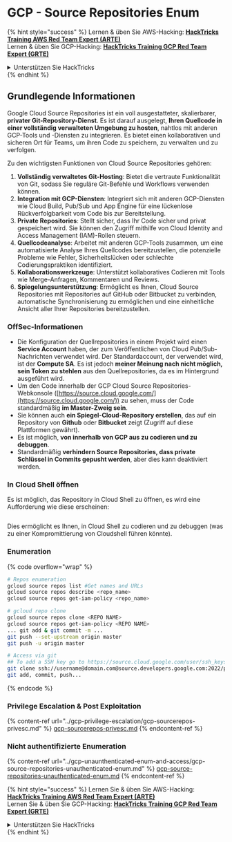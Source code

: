 # GCP - Source Repositories Enum

{% hint style="success" %}
Lernen & üben Sie AWS-Hacking: <img src="/.gitbook/assets/image.png" alt="" data-size="line">[**HackTricks Training AWS Red Team Expert (ARTE)**](https://training.hacktricks.xyz/courses/arte)<img src="/.gitbook/assets/image.png" alt="" data-size="line">\
Lernen & üben Sie GCP-Hacking: <img src="/.gitbook/assets/image (2).png" alt="" data-size="line">[**HackTricks Training GCP Red Team Expert (GRTE)**<img src="/.gitbook/assets/image (2).png" alt="" data-size="line">](https://training.hacktricks.xyz/courses/grte)

<details>

<summary>Unterstützen Sie HackTricks</summary>

* Überprüfen Sie die [**Abonnementpläne**](https://github.com/sponsors/carlospolop)!
* **Treten Sie der** 💬 [**Discord-Gruppe**](https://discord.gg/hRep4RUj7f) oder der [**Telegram-Gruppe**](https://t.me/peass) bei oder **folgen** Sie uns auf **Twitter** 🐦 [**@hacktricks\_live**](https://twitter.com/hacktricks\_live)**.**
* **Teilen Sie Hacking-Tricks, indem Sie PRs an die** [**HackTricks**](https://github.com/carlospolop/hacktricks) und [**HackTricks Cloud**](https://github.com/carlospolop/hacktricks-cloud) Github-Repositories einreichen.

</details>
{% endhint %}

## Grundlegende Informationen <a href="#reviewing-cloud-git-repositories" id="reviewing-cloud-git-repositories"></a>

Google Cloud Source Repositories ist ein voll ausgestatteter, skalierbarer, **privater Git-Repository-Dienst**. Es ist darauf ausgelegt, **Ihren Quellcode in einer vollständig verwalteten Umgebung zu hosten**, nahtlos mit anderen GCP-Tools und -Diensten zu integrieren. Es bietet einen kollaborativen und sicheren Ort für Teams, um ihren Code zu speichern, zu verwalten und zu verfolgen.

Zu den wichtigsten Funktionen von Cloud Source Repositories gehören:

1. **Vollständig verwaltetes Git-Hosting**: Bietet die vertraute Funktionalität von Git, sodass Sie reguläre Git-Befehle und Workflows verwenden können.
2. **Integration mit GCP-Diensten**: Integriert sich mit anderen GCP-Diensten wie Cloud Build, Pub/Sub und App Engine für eine lückenlose Rückverfolgbarkeit vom Code bis zur Bereitstellung.
3. **Private Repositories**: Stellt sicher, dass Ihr Code sicher und privat gespeichert wird. Sie können den Zugriff mithilfe von Cloud Identity and Access Management (IAM)-Rollen steuern.
4. **Quellcodeanalyse**: Arbeitet mit anderen GCP-Tools zusammen, um eine automatisierte Analyse Ihres Quellcodes bereitzustellen, die potenzielle Probleme wie Fehler, Sicherheitslücken oder schlechte Codierungspraktiken identifiziert.
5. **Kollaborationswerkzeuge**: Unterstützt kollaboratives Codieren mit Tools wie Merge-Anfragen, Kommentaren und Reviews.
6. **Spiegelungsunterstützung**: Ermöglicht es Ihnen, Cloud Source Repositories mit Repositories auf GitHub oder Bitbucket zu verbinden, automatische Synchronisierung zu ermöglichen und eine einheitliche Ansicht aller Ihrer Repositories bereitzustellen.

### OffSec-Informationen <a href="#reviewing-cloud-git-repositories" id="reviewing-cloud-git-repositories"></a>

* Die Konfiguration der Quellrepositories in einem Projekt wird einen **Service Account** haben, der zum Veröffentlichen von Cloud Pub/Sub-Nachrichten verwendet wird. Der Standardaccount, der verwendet wird, ist der **Compute SA**. Es ist jedoch **meiner Meinung nach nicht möglich, sein Token zu stehlen** aus den Quellrepositories, da es im Hintergrund ausgeführt wird.
* Um den Code innerhalb der GCP Cloud Source Repositories-Webkonsole ([https://source.cloud.google.com/](https://source.cloud.google.com/)) zu sehen, muss der Code standardmäßig **im Master-Zweig sein**.
* Sie können auch **ein Spiegel-Cloud-Repository erstellen**, das auf ein Repository von **Github** oder **Bitbucket** zeigt (Zugriff auf diese Plattformen gewährt).
* Es ist möglich, **von innerhalb von GCP aus zu codieren und zu debuggen**.
* Standardmäßig **verhindern Source Repositories, dass private Schlüssel in Commits gepusht werden**, aber dies kann deaktiviert werden.

### In Cloud Shell öffnen

Es ist möglich, das Repository in Cloud Shell zu öffnen, es wird eine Aufforderung wie diese erscheinen:

<figure><img src="../../../.gitbook/assets/image (325).png" alt=""><figcaption></figcaption></figure>

Dies ermöglicht es Ihnen, in Cloud Shell zu codieren und zu debuggen (was zu einer Kompromittierung von Cloudshell führen könnte).

### Enumeration

{% code overflow="wrap" %}
```bash
# Repos enumeration
gcloud source repos list #Get names and URLs
gcloud source repos describe <repo_name>
gcloud source repos get-iam-policy <repo_name>

# gcloud repo clone
gcloud source repos clone <REPO NAME>
gcloud source repos get-iam-policy <REPO NAME>
... git add & git commit -m ...
git push --set-upstream origin master
git push -u origin master

# Access via git
## To add a SSH key go to https://source.cloud.google.com/user/ssh_keys (no gcloud command)
git clone ssh://username@domain.com@source.developers.google.com:2022/p/<proj-name>/r/<repo-name>
git add, commit, push...
```
{% endcode %}

### Privilege Escalation & Post Exploitation

{% content-ref url="../gcp-privilege-escalation/gcp-sourcerepos-privesc.md" %}
[gcp-sourcerepos-privesc.md](../gcp-privilege-escalation/gcp-sourcerepos-privesc.md)
{% endcontent-ref %}

### Nicht authentifizierte Enumeration

{% content-ref url="../gcp-unaunthenticated-enum-and-access/gcp-source-repositories-unauthenticated-enum.md" %}
[gcp-source-repositories-unauthenticated-enum.md](../gcp-unaunthenticated-enum-and-access/gcp-source-repositories-unauthenticated-enum.md)
{% endcontent-ref %}

{% hint style="success" %}
Lernen Sie & üben Sie AWS-Hacking:<img src="/.gitbook/assets/image.png" alt="" data-size="line">[**HackTricks Training AWS Red Team Expert (ARTE)**](https://training.hacktricks.xyz/courses/arte)<img src="/.gitbook/assets/image.png" alt="" data-size="line">\
Lernen Sie & üben Sie GCP-Hacking: <img src="/.gitbook/assets/image (2).png" alt="" data-size="line">[**HackTricks Training GCP Red Team Expert (GRTE)**<img src="/.gitbook/assets/image (2).png" alt="" data-size="line">](https://training.hacktricks.xyz/courses/grte)

<details>

<summary>Unterstützen Sie HackTricks</summary>

* Überprüfen Sie die [**Abonnementpläne**](https://github.com/sponsors/carlospolop)!
* **Treten Sie der** 💬 [**Discord-Gruppe**](https://discord.gg/hRep4RUj7f) oder der [**Telegram-Gruppe**](https://t.me/peass) bei oder **folgen** Sie uns auf **Twitter** 🐦 [**@hacktricks\_live**](https://twitter.com/hacktricks\_live)**.**
* **Teilen Sie Hacking-Tricks, indem Sie PRs an die** [**HackTricks**](https://github.com/carlospolop/hacktricks) und [**HackTricks Cloud**](https://github.com/carlospolop/hacktricks-cloud) github Repositories einreichen.

</details>
{% endhint %}
